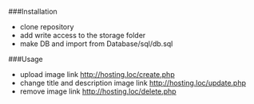 ###Installation
- clone repository
- add write access to the storage folder
- make DB and import from Database/sql/db.sql

###Usage
- upload image link http://hosting.loc/create.php
- change title and description image link http://hosting.loc/update.php
- remove image link http://hosting.loc/delete.php

